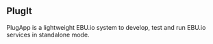 ## PlugIt

PlugApp is a lightweight EBU.io system to develop, test and run EBU.io services in standalone mode.
